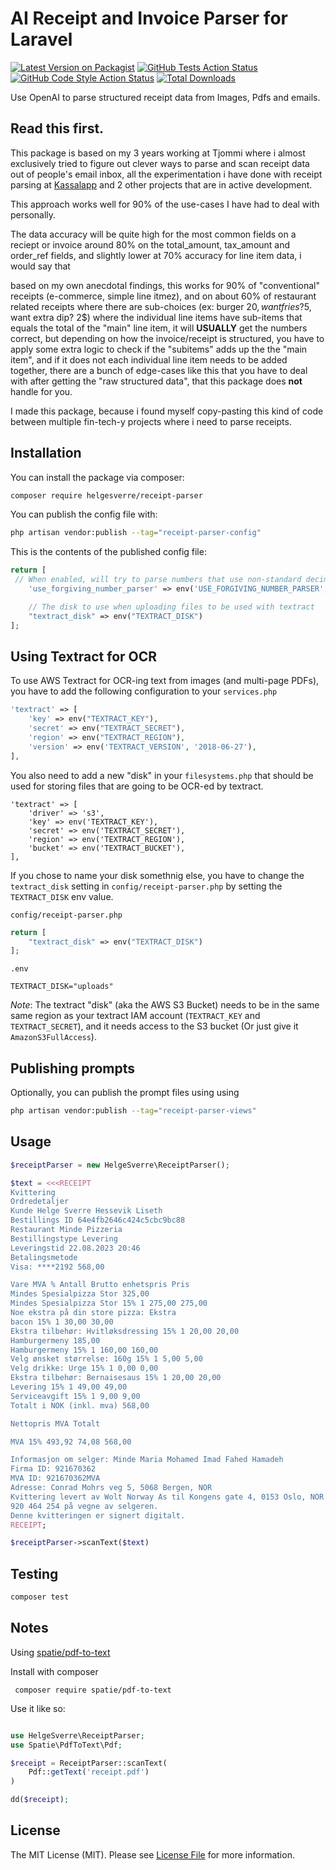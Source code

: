 # AI Receipt and Invoice Parser for Laravel

[![Latest Version on Packagist](https://img.shields.io/packagist/v/helgesverre/receipt-parser.svg?style=flat-square)](https://packagist.org/packages/helgesverre/receipt-parser)
[![GitHub Tests Action Status](https://img.shields.io/github/actions/workflow/status/helgesverre/receipt-parser/run-tests.yml?branch=main&label=tests&style=flat-square)](https://github.com/helgesverre/receipt-parser/actions?query=workflow%3Arun-tests+branch%3Amain)
[![GitHub Code Style Action Status](https://img.shields.io/github/actions/workflow/status/helgesverre/receipt-parser/fix-php-code-style-issues.yml?branch=main&label=code%20style&style=flat-square)](https://github.com/helgesverre/receipt-parser/actions?query=workflow%3A"Fix+PHP+code+style+issues"+branch%3Amain)
[![Total Downloads](https://img.shields.io/packagist/dt/helgesverre/receipt-parser.svg?style=flat-square)](https://packagist.org/packages/helgesverre/receipt-parser)

Use OpenAI to parse structured receipt data from Images, Pdfs and emails.

## Read this first.

This package is based on my 3 years working at Tjommi where i almost exclusively tried to figure out clever ways to
parse and scan receipt data out of people's email inbox, all the experimentation i have done with receipt parsing
at [Kassalapp](https://kassal.app) and 2 other projects that are in active development.

This approach works well for 90% of the use-cases I have had to deal with personally.

The data accuracy will be quite high for the most common fields on a reciept or invoice around 80% on the
total_amount, tax_amount and order_ref fields, and slightly lower at 70% accuracy for line item data, i would say that

based on my own anecdotal findings, this works for 90% of "conventional" receipts (e-commerce, simple line itmez), and
on about 60% of restaurant related receipts where there are sub-choices (ex: burger 20$, want fries? 5$, want extra dip?
2$) where the individual line items have sub-items that equals the total of the "main" line item, it will **USUALLY**
get the numbers correct, but depending on how the invoice/receipt is structured, you have to apply some extra logic to
check if the "subitems" adds up the the "main item", and if it does not each individual line item needs to be added
together, there are a bunch of edge-cases like this that you have to deal with after getting the "raw structured data",
that this package does **not** handle for you.

I made this package, because i found myself copy-pasting this kind of code between multiple fin-tech-y projects where i
need to parse receipts.

## Installation

You can install the package via composer:

```bash
composer require helgesverre/receipt-parser
```

You can publish the config file with:

```bash
php artisan vendor:publish --tag="receipt-parser-config"
```

This is the contents of the published config file:

```php
return [
 // When enabled, will try to parse numbers that use non-standard decimal and thousand separators into a float.
    'use_forgiving_number_parser' => env('USE_FORGIVING_NUMBER_PARSER', true),

    // The disk to use when uploading files to be used with textract
    "textract_disk" => env("TEXTRACT_DISK")
];
```

## Using Textract for OCR

To use AWS Textract for OCR-ing text from images (and multi-page PDFs), you have to add the following configuration to
your `services.php`

```php
'textract' => [
    'key' => env("TEXTRACT_KEY"),
    'secret' => env("TEXTRACT_SECRET"),
    'region' => env("TEXTRACT_REGION"),
    'version' => env('TEXTRACT_VERSION', '2018-06-27'),
],
```

You also need to add a new "disk" in your `filesystems.php` that should be used for storing files that are going to be
OCR-ed by textract.

```
'textract' => [
    'driver' => 's3',
    'key' => env('TEXTRACT_KEY'),
    'secret' => env('TEXTRACT_SECRET'),
    'region' => env('TEXTRACT_REGION'),
    'bucket' => env('TEXTRACT_BUCKET'),
],
```

If you chose to name your disk somethnig else, you have to change the `textract_disk` setting
in `config/receipt-parser.php` by setting the `TEXTRACT_DISK` env value.

`config/receipt-parser.php`

```php
return [
    "textract_disk" => env("TEXTRACT_DISK")
];
```

`.env`

```dotenv
TEXTRACT_DISK="uploads"
```

*Note*: The textract "disk" (aka the AWS S3 Bucket) needs to be in the same same region as your textract IAM
account (`TEXTRACT_KEY`  and `TEXTRACT_SECRET`), and it needs access to the S3 bucket (Or just give
it `AmazonS3FullAccess`).

## Publishing prompts

Optionally, you can publish the prompt files using using

```bash
php artisan vendor:publish --tag="receipt-parser-views"
```

## Usage

```php
$receiptParser = new HelgeSverre\ReceiptParser();

$text = <<<RECEIPT
Kvittering
Ordredetaljer
Kunde Helge Sverre Hessevik Liseth
Bestillings ID 64e4fb2646c424c5cbc9bc88
Restaurant Minde Pizzeria
Bestillingstype Levering
Leveringstid 22.08.2023 20:46
Betalingsmetode
Visa: ****2192 568,00

Vare MVA % Antall Brutto enhetspris Pris
Mindes Spesialpizza Stor 325,00
Mindes Spesialpizza Stor 15% 1 275,00 275,00
Noe ekstra på din store pizza: Ekstra
bacon 15% 1 30,00 30,00
Ekstra tilbehør: Hvitløksdressing 15% 1 20,00 20,00
Hamburgermeny 185,00
Hamburgermeny 15% 1 160,00 160,00
Velg ønsket størrelse: 160g 15% 1 5,00 5,00
Velg drikke: Urge 15% 1 0,00 0,00
Ekstra tilbehør: Bernaisesaus 15% 1 20,00 20,00
Levering 15% 1 49,00 49,00
Serviceavgift 15% 1 9,00 9,00
Totalt i NOK (inkl. mva) 568,00

Nettopris MVA Totalt

MVA 15% 493,92 74,08 568,00

Informasjon om selger: Minde Maria Mohamed Imad Fahed Hamadeh
Firma ID: 921670362
MVA ID: 921670362MVA
Adresse: Conrad Mohrs veg 5, 5068 Bergen, NOR
Kvittering levert av Wolt Norway As til Kongens gate 4, 0153 Oslo, NOR med følgende organisasjonsnummer
920 464 254 på vegne av selgeren.
Denne kvitteringen er signert digitalt.
RECEIPT;

$receiptParser->scanText($text)

```

## Testing

```bash
composer test
```

## Notes

Using [spatie/pdf-to-text](https://github.com/spatie/pdf-to-text)

Install with composer

```shell
 composer require spatie/pdf-to-text
```

Use it like so:

```php

use HelgeSverre\ReceiptParser;
use Spatie\PdfToText\Pdf;

$receipt = ReceiptParser::scanText(
    Pdf::getText('receipt.pdf')
)

dd($receipt);

```

## License

The MIT License (MIT). Please see [License File](LICENSE.md) for more information.
